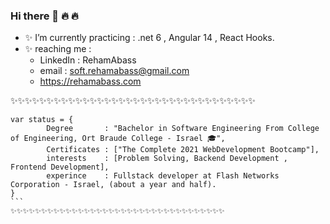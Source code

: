### Hi there 👋 🔥 🔥 

- ✨ I’m currently practicing :  .net 6 , Angular 14 , React Hooks.
- ✨ reaching me :
    - LinkedIn  : RehamAbass  
    - email : soft.rehamabass@gmail.com
    - https://rehamabass.com
    
✨✨✨✨✨✨✨✨✨✨✨✨✨✨✨✨✨✨✨✨✨✨✨✨✨✨✨✨✨✨✨✨✨✨

````
var status = { 
        Degree       : "Bachelor in Software Engineering From College of Engineering, Ort Braude College - Israel 🎓",
        Certificates : ["The Complete 2021 WebDevelopment Bootcamp"],
        interests    : [Problem Solving, Backend Development , Frontend Development],
        experince    : Fullstack developer at Flash Networks Corporation - Israel, (about a year and half).
}
```
✨✨✨✨✨✨✨✨✨✨✨✨✨✨✨✨✨✨✨✨✨✨✨✨✨✨✨✨✨✨✨✨✨✨✨
